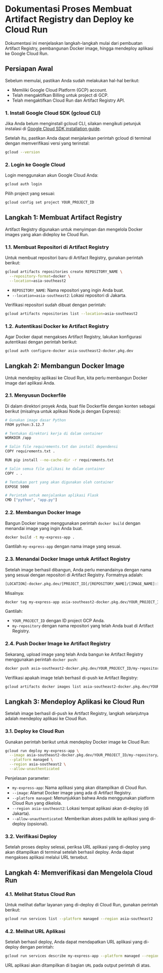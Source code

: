 # Dokumentasi Proses Membuat Artifact Registry dan Deploy ke Cloud Run

Dokumentasi ini menjelaskan langkah-langkah mulai dari pembuatan Artifact Registry, pembangunan Docker image, hingga mendeploy aplikasi ke Google Cloud Run.

## Persiapan Awal
Sebelum memulai, pastikan Anda sudah melakukan hal-hal berikut:

* Memiliki Google Cloud Platform (GCP) account.
* Telah mengaktifkan Billing untuk project di GCP.
* Telah mengaktifkan Cloud Run dan Artifact Registry API.

### 1. Install Google Cloud SDK (gcloud CLI)
Jika Anda belum menginstall gcloud CLI, silakan mengikuti petunjuk instalasi di [Google Cloud SDK installation guide](https://cloud.google.com/sdk/docs/install).

Setelah itu, pastikan Anda dapat menjalankan perintah gcloud di terminal dengan memverifikasi versi yang terinstal:

```bash
gcloud --version
```
### 2. Login ke Google Cloud
Login menggunakan akun Google Cloud Anda:
```bash
gcloud auth login
```
Pilih project yang sesuai:
```bash
gcloud config set project YOUR_PROJECT_ID
```

## Langkah 1: Membuat Artifact Registry
Artifact Registry digunakan untuk menyimpan dan mengelola Docker images yang akan dideploy ke Cloud Run.

### 1.1. Membuat Repositori di Artifact Registry
Untuk membuat repositori baru di Artifact Registry, gunakan perintah berikut:
```bash
gcloud artifacts repositories create REPOSITORY_NAME \
  --repository-format=docker \
  --location=asia-southeast2
```

* `REPOSITORY_NAME`: Nama repositori yang ingin Anda buat.
* `--location=asia-southeast2`: Lokasi repositori di Jakarta.

Verifikasi repositori sudah dibuat dengan perintah:
```bash
gcloud artifacts repositories list --location=asia-southeast2
```

### 1.2. Autentikasi Docker ke Artifact Registry
Agar Docker dapat mengakses Artifact Registry, lakukan konfigurasi autentikasi dengan perintah berikut:
```bash
gcloud auth configure-docker asia-southeast2-docker.pkg.dev
```

## Langkah 2: Membangun Docker Image
Untuk mendeploy aplikasi ke Cloud Run, kita perlu membangun Docker image dari aplikasi Anda.

### 2.1. Menyusun Dockerfile
Di dalam direktori proyek Anda, buat file Dockerfile dengan konten sebagai berikut (misalnya untuk aplikasi Node.js dengan Express):
```bash
# Gunakan image dasar Python
FROM python:3.12.7

# Tentukan direktori kerja di dalam container
WORKDIR /app

# Salin file requirements.txt dan install dependensi
COPY requirements.txt .

RUN pip install --no-cache-dir -r requirements.txt

# Salin semua file aplikasi ke dalam container
COPY . .

# Tentukan port yang akan digunakan oleh container
EXPOSE 5000

# Perintah untuk menjalankan aplikasi Flask
CMD ["python", "app.py"]
```

### 2.2. Membangun Docker Image
Bangun Docker image menggunakan perintah `docker build` dengan menandai image yang ingin Anda buat.
```bash
docker build -t my-express-app .
```
Gantilah `my-express-app` dengan nama image yang sesuai.

### 2.3. Menandai Docker Image untuk Artifact Registry
Setelah image berhasil dibangun, Anda perlu menandainya dengan nama yang sesuai dengan repositori di Artifact Registry. Formatnya adalah:
```bash
[LOCATION]-docker.pkg.dev/[PROJECT_ID]/[REPOSITORY_NAME]/[IMAGE_NAME]:[TAG]
```
Misalnya:
```bash
docker tag my-express-app asia-southeast2-docker.pkg.dev/YOUR_PROJECT_ID/my-repository/my-express-app:latest
```
Gantilah:

* `YOUR_PROJECT_ID` dengan ID project GCP Anda.
* `my-repository` dengan nama repositori yang telah Anda buat di Artifact Registry.

### 2.4. Push Docker Image ke Artifact Registry
Sekarang, upload image yang telah Anda bangun ke Artifact Registry menggunakan perintah `docker push`:
```bash
docker push asia-southeast2-docker.pkg.dev/YOUR_PROJECT_ID/my-repository/my-express-app:latest
```
Verifikasi apakah image telah berhasil di-push ke Artifact Registry:
```bash
gcloud artifacts docker images list asia-southeast2-docker.pkg.dev/YOUR_PROJECT_ID/my-repository
```

## Langkah 3: Mendeploy Aplikasi ke Cloud Run
Setelah image berhasil di-push ke Artifact Registry, langkah selanjutnya adalah mendeploy aplikasi ke Cloud Run.

### 3.1. Deploy ke Cloud Run
Gunakan perintah berikut untuk mendeploy Docker image ke Cloud Run:
```bash
gcloud run deploy my-express-app \
  --image asia-southeast2-docker.pkg.dev/YOUR_PROJECT_ID/my-repository/my-express-app:latest \
  --platform managed \
  --region asia-southeast2 \
  --allow-unauthenticated
```
Penjelasan parameter:

* `my-express-app`: Nama aplikasi yang akan ditampilkan di Cloud Run.
* `--image`: Alamat Docker image yang ada di Artifact Registry.
* `--platform managed`: Menunjukkan bahwa Anda menggunakan platform Cloud Run yang dikelola.
* `--region asia-southeast2`: Lokasi tempat aplikasi akan di-deploy (di Jakarta).
* `--allow-unauthenticated`: Memberikan akses publik ke aplikasi yang di-deploy (opsional).

### 3.2. Verifikasi Deploy
Setelah proses deploy selesai, periksa URL aplikasi yang di-deploy yang akan ditampilkan di terminal setelah berhasil deploy. Anda dapat mengakses aplikasi melalui URL tersebut.

## Langkah 4: Memverifikasi dan Mengelola Cloud Run

### 4.1. Melihat Status Cloud Run
Untuk melihat daftar layanan yang di-deploy di Cloud Run, gunakan perintah berikut:
```bash
gcloud run services list --platform managed --region asia-southeast2
```

### 4.2. Melihat URL Aplikasi
Setelah berhasil deploy, Anda dapat mendapatkan URL aplikasi yang di-deploy dengan perintah:
```bash
gcloud run services describe my-express-app --platform managed --region asia-southeast2
```
URL aplikasi akan ditampilkan di bagian `URL` pada output perintah di atas.


